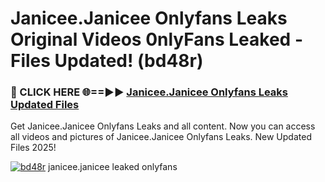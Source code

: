 # Janicee.Janicee Onlyfans Leaks Original Videos 0nlyFans Leaked - Files Updated! (bd48r)

<h3>🔴 CLICK HERE 🌐==►► <a href="https://tinyurl.com/2jnfzry5" rel="nofollow">Janicee.Janicee Onlyfans Leaks Updated Files</a></h3>

Get Janicee.Janicee Onlyfans Leaks and all content. Now you can access all videos and pictures of Janicee.Janicee Onlyfans Leaks. New Updated Files 2025!

[![bd48r](https://i.imgur.com/GyGTBgg.gif)](https://tinyurl.com/2jnfzry5)
janicee.janicee leaked onlyfans